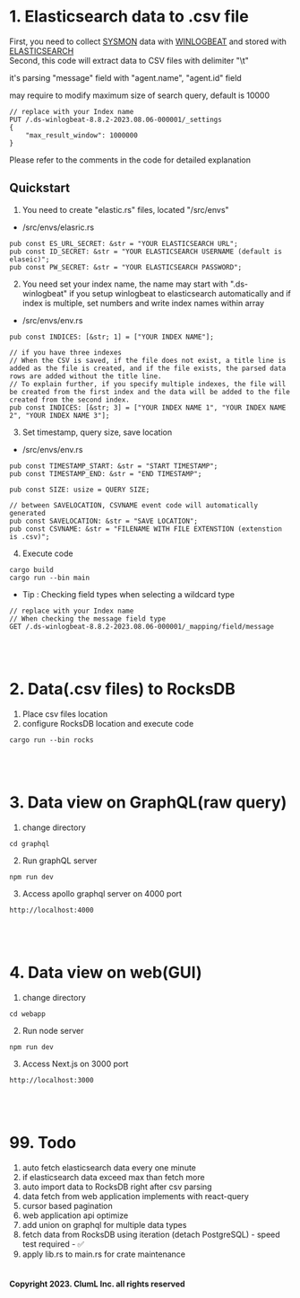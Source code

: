 # 1. Elasticsearch data to .csv file

First, you need to collect [SYSMON](https://learn.microsoft.com/ko-kr/sysinternals/downloads/sysmon) data with [WINLOGBEAT](https://www.elastic.co/kr/beats/winlogbeat) and stored with [ELASTICSEARCH](https://www.elastic.co/kr/elasticsearch)   
Second, this code will extract data to CSV files with delimiter "\t"

it's parsing "message" field with "agent.name", "agent.id" field

may require to modify maximum size of search query, default is 10000
```
// replace with your Index name
PUT /.ds-winlogbeat-8.8.2-2023.08.06-000001/_settings
{
    "max_result_window": 1000000
}
```

Please refer to the comments in the code for detailed explanation

## Quickstart
1. You need to create "elastic.rs" files, located "/src/envs"
- /src/envs/elasric.rs
```
pub const ES_URL_SECRET: &str = "YOUR ELASTICSEARCH URL";
pub const ID_SECRET: &str = "YOUR ELASTICSEARCH USERNAME (default is elaseic)";
pub const PW_SECRET: &str = "YOUR ELASTICSEARCH PASSWORD";
```
2. You need set your index name, the name may start with ".ds-winlogbeat" if you setup winlogbeat to elasticsearch automatically
and if index is multiple, set numbers and write index names within array
- /src/envs/env.rs
```
pub const INDICES: [&str; 1] = ["YOUR INDEX NAME"];

// if you have three indexes
// When the CSV is saved, if the file does not exist, a title line is added as the file is created, and if the file exists, the parsed data rows are added without the title line.
// To explain further, if you specify multiple indexes, the file will be created from the first index and the data will be added to the file created from the second index.
pub const INDICES: [&str; 3] = ["YOUR INDEX NAME 1", "YOUR INDEX NAME 2", "YOUR INDEX NAME 3"];
```
3. Set timestamp, query size, save location
- /src/envs/env.rs
```
pub const TIMESTAMP_START: &str = "START TIMESTAMP";
pub const TIMESTAMP_END: &str = "END TIMESTAMP";

pub const SIZE: usize = QUERY SIZE;

// between SAVELOCATION, CSVNAME event code will automatically generated
pub const SAVELOCATION: &str = "SAVE LOCATION";
pub const CSVNAME: &str = "FILENAME WITH FILE EXTENSTION (extenstion is .csv)";
```
4. Execute code
```
cargo build
cargo run --bin main
```

* Tip : Checking field types when selecting a wildcard type
```
// replace with your Index name
// When checking the message field type
GET /.ds-winlogbeat-8.8.2-2023.08.06-000001/_mapping/field/message
```
</br></br>

# 2. Data(.csv files) to RocksDB
1. Place csv files location
2. configure RocksDB location and execute code
```
cargo run --bin rocks
```
</br></br>

# 3. Data view on GraphQL(raw query)
1. change directory
```
cd graphql
```
2. Run graphQL server
```
npm run dev
```
3. Access apollo graphql server on 4000 port
```
http://localhost:4000
```
</br></br>

# 4. Data view on web(GUI)
1. change directory
```
cd webapp
```
2. Run node server
```
npm run dev
```
3. Access Next.js on 3000 port
```
http://localhost:3000
```
</br></br>

# 99. Todo
1. auto fetch elasticsearch data every one minute
2. if elasticsearch data exceed max than fetch more
3. auto import data to RocksDB right after csv parsing
4. data fetch from web application implements with react-query
5. cursor based pagination
6. web application api optimize
7. add union on graphql for multiple data types
8. fetch data from RocksDB using iteration (detach PostgreSQL) - speed test required - ✅
9. apply lib.rs to main.rs for crate maintenance
</br></br>


#### Copyright 2023. ClumL Inc. all rights reserved 